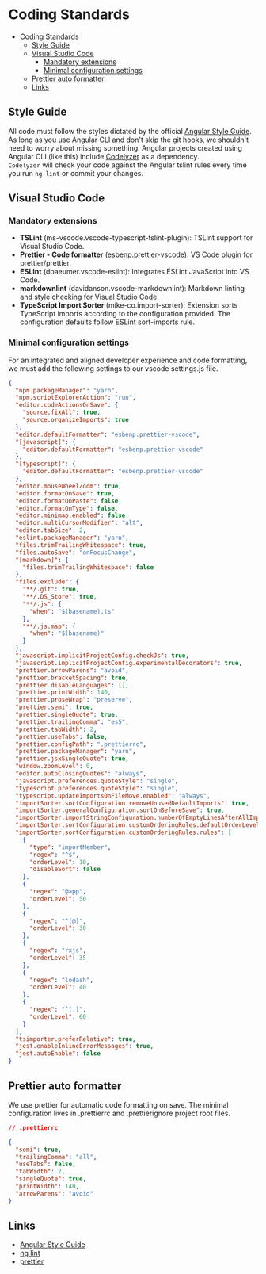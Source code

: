 # Coding Standards

- [Coding Standards](#coding-standards)
  - [Style Guide](#style-guide)
  - [Visual Studio Code](#visual-studio-code)
    - [Mandatory extensions](#mandatory-extensions)
    - [Minimal configuration settings](#minimal-configuration-settings)
  - [Prettier auto formatter](#prettier-auto-formatter)
  - [Links](#links)

## Style Guide

All code must follow the styles dictated by the official [Angular Style Guide](https://angular.io/styleguide).  
As long as you use Angular CLI and don't skip the git hooks, we shouldn't need to worry about missing something.
Angular projects created using Angular CLI (like this) include [Codelyzer](https://github.com/mgechev/codelyzer) as a dependency.  
`Codelyzer` will check your code against the Angular tslint rules every time you run `ng lint` or commit your changes.

## Visual Studio Code

### Mandatory extensions

- **TSLint** (ms-vscode.vscode-typescript-tslint-plugin): TSLint support for Visual Studio Code.
- **Prettier - Code formatter** (esbenp.prettier-vscode): VS Code plugin for prettier/prettier.
- **ESLint** (dbaeumer.vscode-eslint): Integrates ESLint JavaScript into VS Code.
- **markdownlint** (davidanson.vscode-markdownlint): Markdown linting and style checking for Visual Studio Code.
- **TypeScript Import Sorter** (mike-co.import-sorter): Extension sorts TypeScript imports according to the configuration provided. The configuration defaults follow ESLint sort-imports rule.

### Minimal configuration settings

For an integrated and aligned developer experience and code formatting, we must add the following settings to our vscode settings.js file.

```json
{
  "npm.packageManager": "yarn",
  "npm.scriptExplorerAction": "run",
  "editor.codeActionsOnSave": {
    "source.fixAll": true,
    "source.organizeImports": true
  },
  "editor.defaultFormatter": "esbenp.prettier-vscode",
  "[javascript]": {
    "editor.defaultFormatter": "esbenp.prettier-vscode"
  },
  "[typescript]": {
    "editor.defaultFormatter": "esbenp.prettier-vscode"
  },
  "editor.mouseWheelZoom": true,
  "editor.formatOnSave": true,
  "editor.formatOnPaste": false,
  "editor.formatOnType": false,
  "editor.minimap.enabled": false,
  "editor.multiCursorModifier": "alt",
  "editor.tabSize": 2,
  "eslint.packageManager": "yarn",
  "files.trimTrailingWhitespace": true,
  "files.autoSave": "onFocusChange",
  "[markdown]": {
    "files.trimTrailingWhitespace": false
  },
  "files.exclude": {
    "**/.git": true,
    "**/.DS_Store": true,
    "**/.js": {
      "when": "$(basename).ts"
    },
    "**/.js.map": {
      "when": "$(basename)"
    }
  },
  "javascript.implicitProjectConfig.checkJs": true,
  "javascript.implicitProjectConfig.experimentalDecorators": true,
  "prettier.arrowParens": "avoid",
  "prettier.bracketSpacing": true,
  "prettier.disableLanguages": [],
  "prettier.printWidth": 140,
  "prettier.proseWrap": "preserve",
  "prettier.semi": true,
  "prettier.singleQuote": true,
  "prettier.trailingComma": "es5",
  "prettier.tabWidth": 2,
  "prettier.useTabs": false,
  "prettier.configPath": ".prettierrc",
  "prettier.packageManager": "yarn",
  "prettier.jsxSingleQuote": true,
  "window.zoomLevel": 0,
  "editor.autoClosingQuotes": "always",
  "javascript.preferences.quoteStyle": "single",
  "typescript.preferences.quoteStyle": "single",
  "typescript.updateImportsOnFileMove.enabled": "always",
  "importSorter.sortConfiguration.removeUnusedDefaultImports": true,
  "importSorter.generalConfiguration.sortOnBeforeSave": true,
  "importSorter.importStringConfiguration.numberOfEmptyLinesAfterAllImports": 1,
  "importSorter.sortConfiguration.customOrderingRules.defaultOrderLevel": 50,
  "importSorter.sortConfiguration.customOrderingRules.rules": [
    {
      "type": "importMember",
      "regex": "^$",
      "orderLevel": 10,
      "disableSort": false
    },
    {
      "regex": "@app",
      "orderLevel": 50
    },
    {
      "regex": "^[@]",
      "orderLevel": 30
    },
    {
      "regex": "rxjs",
      "orderLevel": 35
    },
    {
      "regex": "lodash",
      "orderLevel": 40
    },
    {
      "regex": "^[.]",
      "orderLevel": 60
    }
  ],
  "tsimporter.preferRelative": true,
  "jest.enableInlineErrorMessages": true,
  "jest.autoEnable": false
}
```

## Prettier auto formatter

We use prettier for automatic code formatting on save. The minimal configuration lives in .prettierrc and .prettierignore project root files.

```json
// .prettierrc

{
  "semi": true,
  "trailingComma": "all",
  "useTabs": false,
  "tabWidth": 2,
  "singleQuote": true,
  "printWidth": 140,
  "arrowParens": "avoid"
}
```

## Links

- [Angular Style Guide](https://angular.io/guide/styleguide/)
- [ng lint](https://github.com/angular/angular-cli/wiki/lint)
- [prettier](<[prettier](https://prettier.io/)>)
